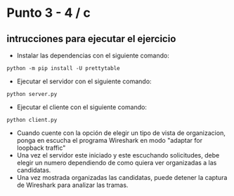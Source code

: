 # Punto 3 - 4 / c

## intrucciones para ejecutar el ejercicio
- Instalar las dependencias con el siguiente comando:
```
python -m pip install -U prettytable
```
- Ejecutar el servidor con el siguiente comando:
```
python server.py
```
- Ejecutar el cliente con el siguiente comando:
```
python client.py
```
- Cuando cuente con la opción de elegir un tipo de vista de organizacion, ponga en escucha el programa Wireshark en modo "adaptar for loopback traffic"
- Una vez el servidor este iniciado y este escuchando solicitudes, debe elegir un numero dependiendo de como quiera ver organizadas a las candidatas.
- Una vez mostrada organizadas las candidatas, puede detener la captura de Wireshark para analizar las tramas.
